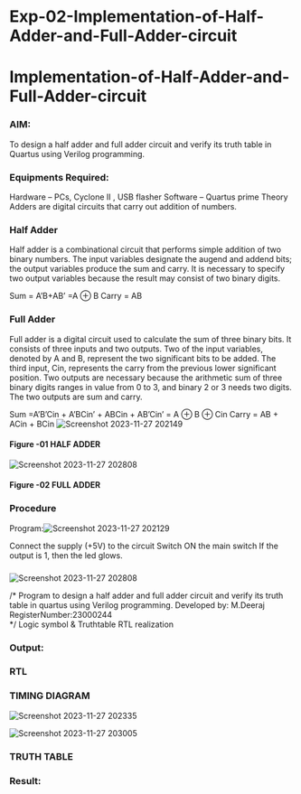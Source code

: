 # Exp-02-Implementation-of-Half-Adder-and-Full-Adder-circuit

# Implementation-of-Half-Adder-and-Full-Adder-circuit
### AIM:
To design a half adder and full adder circuit and verify its truth table in Quartus using Verilog programming.

### Equipments Required:
Hardware – PCs, Cyclone II , USB flasher
Software – Quartus prime
Theory
Adders are digital circuits that carry out addition of numbers.

### Half Adder
Half adder is a combinational circuit that performs simple addition of two binary numbers. The input variables designate the augend and addend bits; the output variables produce the sum and carry. It is necessary to specify two output variables because the result may consist of two binary digits.

Sum = A’B+AB’ =A ⊕ B Carry = AB

### Full Adder
Full adder is a digital circuit used to calculate the sum of three binary bits. It consists of three inputs and two outputs. Two of the input variables, denoted by A and B, represent the two significant bits to be added. The third input, Cin, represents the carry from the previous lower significant position. Two outputs are necessary because the arithmetic sum of three binary digits ranges in value from 0 to 3, and binary 2 or 3 needs two digits. The two outputs are sum and carry.

Sum =A’B’Cin + A’BCin’ + ABCin + AB’Cin’ = A ⊕ B ⊕ Cin Carry = AB + ACin + BCin
![Screenshot 2023-11-27 202149](https://github.com/MangariDeeraj/Exp-02-Implementation-of-Half-Adder-and-Full-Adder-circuit/assets/149365485/d6518644-5838-4710-994e-79275b5ff5c6)


#### Figure -01 HALF ADDER 


![Screenshot 2023-11-27 202808](https://github.com/MangariDeeraj/Exp-02-Implementation-of-Half-Adder-and-Full-Adder-circuit/assets/149365485/d50b187b-cc31-4a97-a14f-619539351765)

#### Figure -02 FULL ADDER 

### Procedure
Program:![Screenshot 2023-11-27 202129](https://github.com/MangariDeeraj/Exp-02-Implementation-of-Half-Adder-and-Full-Adder-circuit/assets/149365485/0024c197-d306-457a-bc44-04ff9190d98b)     

Connect the supply (+5V) to the circuit
Switch ON the main switch
If the output is 1, then the led glows.
### 

![Screenshot 2023-11-27 202808](https://github.com/MangariDeeraj/Exp-02-Implementation-of-Half-Adder-and-Full-Adder-circuit/assets/149365485/051c958b-fd98-4ca9-a44c-fa7e813c474f)

/*
Program to design a half adder and full adder circuit and verify its truth table in quartus using Verilog programming.
Developed by: M.Deeraj
RegisterNumber:23000244  
*/
Logic symbol & Truthtable
RTL realization

### Output:
### RTL
### TIMING DIAGRAM
![Screenshot 2023-11-27 202335](https://github.com/MangariDeeraj/Exp-02-Implementation-of-Half-Adder-and-Full-Adder-circuit/assets/149365485/8762232a-9e8d-4fc7-b528-65a98fe83899)

![Screenshot 2023-11-27 203005](https://github.com/MangariDeeraj/Exp-02-Implementation-of-Half-Adder-and-Full-Adder-circuit/assets/149365485/21d25e2f-3afc-4bab-b6db-6406c245ebac)

### TRUTH TABLE 

### Result:
